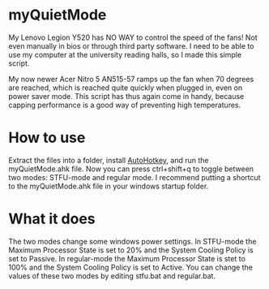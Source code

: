 # myQuietMode
My Lenovo Legion Y520 has NO WAY to control the speed of the fans! Not even manually in bios or through third party software. I need to be able to use my computer at the university reading halls, so I made this simple script.

My now newer Acer Nitro 5 AN515-57 ramps up the fan when 70 degrees are reached, which is reached quite quickly when plugged in, even on power saver mode. This script has thus again come in handy, because capping performance is a good way of preventing high temperatures.
<h1>How to use</h1>
Extract the files into a folder, install <a href="https://www.autohotkey.com">AutoHotkey</a>, and run the myQuietMode.ahk file. Now you can press ctrl+shift+q to toggle between two modes: STFU-mode and regular mode. I recommend putting a shortcut to the myQuietMode.ahk file in your windows startup folder.
<h1>What it does</h1>
The two modes change some windows power settings. In STFU-mode the Maximum Processor State is set to 20% and the System Cooling Policy is set to Passive. In regular-mode the Maximum Processor State is stet to 100% and the System Cooling Policy is set to Active. You can change the values of these two modes by editing stfu.bat and regular.bat.
